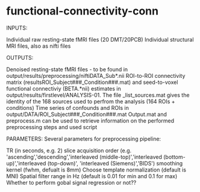 # functional-connectivity-conn

INPUTS:

Individual raw resting-state fMRI files (20 DMT/20PCB)
Individual structural MRI files, also as nifti files

OUTPUTS:

Denoised resting-state fMRI files - to be found in output/results/preprocessing/niftiDATA_Sub*.nii
ROI-to-ROI connectivity matrix (resultsROI_Subject###_Condition###.mat) and seed-to-voxel functional connectiviy (BETA.*nii) estimates in output/results/firstlevel/ANALYSIS-01. The file _list_sources.mat gives the identity of the 168 sources used to perfrom the analysis (164 ROIs + conditions)
Time series of confounds and ROIs in output/DATA/ROI_Subject###_Condition###.mat
Output.mat and preprocess.m can be used to retrieve information on the performed preprocessing steps and used script

PARAMETERS: Several parameters for preprocessing pipeline:

TR (in seconds, e.g. 2)
slice acquisition order (e.g. 'ascending','descending','interleaved (middle-top)','interleaved (bottom-up)','interleaved (top-down)', 'interleaved (Siemens)','BIDS')
smoothing kernel (fwhm, defualt is 8mm)
Choose template normalization (default is MNI)
Spatial filter range in Hz (default is 0.01 for min and 0.1 for max)
Whether to perform gobal signal regression or not??

